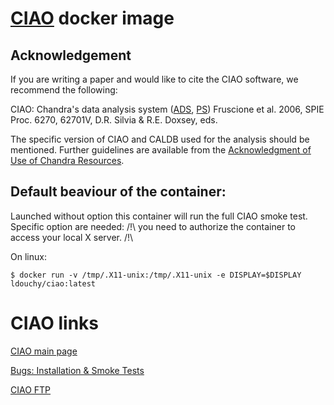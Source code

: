 # [CIAO](http://cxc.harvard.edu/ciao/index.html) docker image

## Acknowledgement

If you are writing a paper and would like to cite the CIAO software, we recommend the following:

CIAO: Chandra's data analysis system ([ADS](http://adsabs.harvard.edu/abs/2006SPIE.6270E..60F), [PS](http://cxc.harvard.edu/ciao/download/papers/spie_cite.ps))
Fruscione et al. 2006, SPIE Proc. 6270, 62701V, D.R. Silvia & R.E. Doxsey, eds.


The specific version of CIAO and CALDB used for the analysis should be mentioned. Further guidelines are available from the [Acknowledgment of Use of Chandra Resources](http://cxc.harvard.edu/cda/acknowledgment.html). 

## Default beaviour of the container:
Launched without option this container will run the full CIAO smoke test. Specific option are needed:
/!\ you need to authorize the container to access your local X server. /!\

On linux:

	$ docker run -v /tmp/.X11-unix:/tmp/.X11-unix -e DISPLAY=$DISPLAY ldouchy/ciao:latest

# CIAO links

[CIAO main page](http://cxc.harvard.edu/ciao/index.html)

[Bugs: Installation & Smoke Tests](http://cxc.harvard.edu/ciao/bugs/smoke.html)

[CIAO FTP](ftp://cxc.harvard.edu/pub/)
